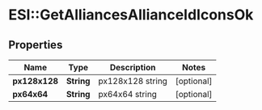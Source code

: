 # ESI::GetAlliancesAllianceIdIconsOk

## Properties
Name | Type | Description | Notes
------------ | ------------- | ------------- | -------------
**px128x128** | **String** | px128x128 string | [optional] 
**px64x64** | **String** | px64x64 string | [optional] 


